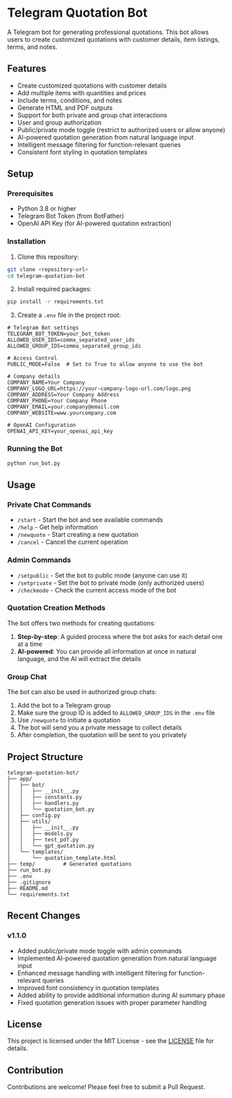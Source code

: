 # Telegram Quotation Bot

A Telegram bot for generating professional quotations. This bot allows users to create customized quotations with customer details, item listings, terms, and notes.

## Features

- Create customized quotations with customer details
- Add multiple items with quantities and prices
- Include terms, conditions, and notes
- Generate HTML and PDF outputs
- Support for both private and group chat interactions
- User and group authorization
- Public/private mode toggle (restrict to authorized users or allow anyone)
- AI-powered quotation generation from natural language input
- Intelligent message filtering for function-relevant queries
- Consistent font styling in quotation templates

## Setup

### Prerequisites

- Python 3.8 or higher
- Telegram Bot Token (from BotFather)
- OpenAI API Key (for AI-powered quotation extraction)

### Installation

1. Clone this repository:
```bash
git clone <repository-url>
cd telegram-quotation-bot
```

2. Install required packages:
```bash
pip install -r requirements.txt
```

3. Create a `.env` file in the project root:
```
# Telegram Bot settings
TELEGRAM_BOT_TOKEN=your_bot_token
ALLOWED_USER_IDS=comma_separated_user_ids
ALLOWED_GROUP_IDS=comma_separated_group_ids

# Access Control
PUBLIC_MODE=False  # Set to True to allow anyone to use the bot

# Company details
COMPANY_NAME=Your Company
COMPANY_LOGO_URL=https://your-company-logo-url.com/logo.png
COMPANY_ADDRESS=Your Company Address
COMPANY_PHONE=Your Company Phone
COMPANY_EMAIL=your.company@email.com
COMPANY_WEBSITE=www.yourcompany.com

# OpenAI Configuration
OPENAI_API_KEY=your_openai_api_key
```

### Running the Bot

```bash
python run_bot.py
```

## Usage

### Private Chat Commands

- `/start` - Start the bot and see available commands
- `/help` - Get help information
- `/newquote` - Start creating a new quotation
- `/cancel` - Cancel the current operation

### Admin Commands

- `/setpublic` - Set the bot to public mode (anyone can use it)
- `/setprivate` - Set the bot to private mode (only authorized users)
- `/checkmode` - Check the current access mode of the bot

### Quotation Creation Methods

The bot offers two methods for creating quotations:

1. **Step-by-step**: A guided process where the bot asks for each detail one at a time
2. **AI-powered**: You can provide all information at once in natural language, and the AI will extract the details

### Group Chat

The bot can also be used in authorized group chats:

1. Add the bot to a Telegram group
2. Make sure the group ID is added to `ALLOWED_GROUP_IDS` in the `.env` file
3. Use `/newquote` to initiate a quotation
4. The bot will send you a private message to collect details
5. After completion, the quotation will be sent to you privately

## Project Structure

```
telegram-quotation-bot/
├── app/
│   ├── bot/
│   │   ├── __init__.py
│   │   ├── constants.py
│   │   ├── handlers.py
│   │   └── quotation_bot.py
│   ├── config.py
│   ├── utils/
│   │   ├── __init__.py
│   │   ├── models.py
│   │   ├── test_pdf.py
│   │   └── gpt_quotation.py
│   └── templates/
│       └── quotation_template.html
├── temp/         # Generated quotations
├── run_bot.py
├── .env
├── .gitignore
├── README.md
└── requirements.txt
```

## Recent Changes

### v1.1.0
- Added public/private mode toggle with admin commands
- Implemented AI-powered quotation generation from natural language input
- Enhanced message handling with intelligent filtering for function-relevant queries
- Improved font consistency in quotation templates
- Added ability to provide additional information during AI summary phase
- Fixed quotation generation issues with proper parameter handling

## License

This project is licensed under the MIT License - see the [LICENSE](LICENSE) file for details.

## Contribution

Contributions are welcome! Please feel free to submit a Pull Request.
